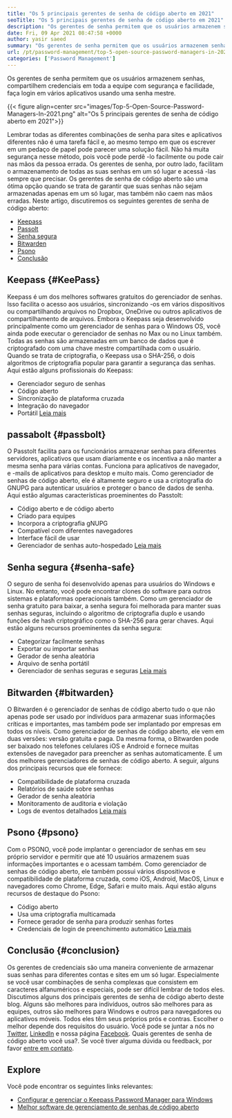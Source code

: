 ```yaml
---
title: "Os 5 principais gerentes de senha de código aberto em 2021" 
seoTitle: "Os 5 principais gerentes de senha de código aberto em 2021" 
description: "Os gerentes de senha permitem que os usuários armazenem senhas, compartilhem credenciais em toda a equipe com segurança e facilidade, faça login em vários aplicativos usando uma senha mestre." 
date: Fri, 09 Apr 2021 08:47:58 +0000
author: yasir saeed
summary: "Os gerentes de senha permitem que os usuários armazenem senhas, compartilhem credenciais em toda a equipe com segurança e facilidade, faça login em vários aplicativos usando uma senha mestre." 
url: /pt/password-management/top-5-open-source-password-managers-in-2021/
categories: ['Password Management']
---
```


Os gerentes de senha permitem que os usuários armazenem senhas, compartilhem credenciais em toda a equipe com segurança e facilidade, faça login em vários aplicativos usando uma senha mestre.

{{< figure align=center src="images/Top-5-Open-Source-Password-Managers-In-2021.png" alt="Os 5 principais gerentes de senha de código aberto em 2021">}}

Lembrar todas as diferentes combinações de senha para sites e aplicativos diferentes não é uma tarefa fácil e, ao mesmo tempo em que os escrever em um pedaço de papel pode parecer uma solução fácil. Não há muita segurança nesse método, pois você pode perdê -lo facilmente ou pode cair nas mãos da pessoa errada. Os gerentes de senha, por outro lado, facilitam o armazenamento de todas as suas senhas em um só lugar e acessá -las sempre que precisar. Os gerentes de senha de código aberto são uma ótima opção quando se trata de garantir que suas senhas não sejam armazenadas apenas em um só lugar, mas também não caem nas mãos erradas. Neste artigo, discutiremos os seguintes gerentes de senha de código aberto:
  * [Keepass][1]
  * [Passolt][2]
  * [Senha segura][3]
  * [Bitwarden][4]
  * [Psono][5]
  * [Conclusão][6]

## Keepass {#KeePass}
Keepass é um dos melhores softwares gratuitos do gerenciador de senhas. Isso facilita o acesso aos usuários, sincronizando -os em vários dispositivos ou compartilhando arquivos no Dropbox, OneDrive ou outros aplicativos de compartilhamento de arquivos. Embora o Keepass seja desenvolvido principalmente como um gerenciador de senhas para o Windows OS, você ainda pode executar o gerenciador de senhas no Max ou no Linux também. Todas as senhas são armazenadas em um banco de dados que é criptografado com uma chave mestre compartilhada com o usuário. Quando se trata de criptografia, o Keepass usa o SHA-256, o dois algoritmos de criptografia popular para garantir a segurança das senhas. Aqui estão alguns profissionais do Keepass:
  * Gerenciador seguro de senhas
  * Código aberto
  * Sincronização de plataforma cruzada
  * Integração do navegador
  * Portátil
[Leia mais][7]

## passabolt {#passbolt}
O Passtolt facilita para os funcionários armazenar senhas para diferentes servidores, aplicativos que usam diariamente e os incentiva a não manter a mesma senha para várias contas. Funciona para aplicativos de navegador, e -mails de aplicativos para desktop e muito mais. Como gerenciador de senhas de código aberto, ele é altamente seguro e usa a criptografia do GNUPG para autenticar usuários e proteger o banco de dados de senha. Aqui estão algumas características proeminentes do Passtolt:
  * Código aberto e de código aberto
  * Criado para equipes
  * Incorpora a criptografia gNUPG
  * Compatível com diferentes navegadores
  * Interface fácil de usar
  * Gerenciador de senhas auto-hospedado
[Leia mais][8]

## Senha segura {#senha-safe}
O seguro de senha foi desenvolvido apenas para usuários do Windows e Linux. No entanto, você pode encontrar clones do software para outros sistemas e plataformas operacionais também. Como um gerenciador de senha gratuito para baixar, a senha segura foi melhorada para manter suas senhas seguras, incluindo o algoritmo de criptografia duplo e usando funções de hash criptográfico como o SHA-256 para gerar chaves. Aqui estão alguns recursos proeminentes da senha segura:
  * Categorizar facilmente senhas
  * Exportar ou importar senhas
  * Gerador de senha aleatória
  * Arquivo de senha portátil
  * Gerenciador de senhas seguras e seguras
[Leia mais][9]

## Bitwarden {#bitwarden}
O Bitwarden é o gerenciador de senhas de código aberto tudo o que não apenas pode ser usado por indivíduos para armazenar suas informações críticas e importantes, mas também pode ser implantado por empresas em todos os níveis. Como gerenciador de senhas de código aberto, ele vem em duas versões: versão gratuita e paga. Da mesma forma, o Bitwarden pode ser baixado nos telefones celulares iOS e Android e fornece muitas extensões de navegador para preencher as senhas automaticamente. É um dos melhores gerenciadores de senhas de código aberto. A seguir, alguns dos principais recursos que ele fornece:
  * Compatibilidade de plataforma cruzada
  * Relatórios de saúde sobre senhas
  * Gerador de senha aleatória
  * Monitoramento de auditoria e violação
  * Logs de eventos detalhados
[Leia mais][10]

## Psono {#psono}
Com o PSONO, você pode implantar o gerenciador de senhas em seu próprio servidor e permitir que até 10 usuários armazenem suas informações importantes e o acessam também. Como gerenciador de senhas de código aberto, ele também possui vários dispositivos e compatibilidade de plataforma cruzada, como iOS, Android, MacOS, Linux e navegadores como Chrome, Edge, Safari e muito mais. Aqui estão alguns recursos de destaque do Psono:
  * Código aberto
  * Usa uma criptografia multicamada
  * Fornece gerador de senha para produzir senhas fortes
  * Credenciais de login de preenchimento automático
[Leia mais][11]

## Conclusão {#conclusion}
Os gerentes de credenciais são uma maneira conveniente de armazenar suas senhas para diferentes contas e sites em um só lugar. Especialmente se você usar combinações de senha complexas que consistem em caracteres alfanuméricos e especiais, pode ser difícil lembrar de todos eles. Discutimos alguns dos principais gerentes de senha de código aberto deste blog. Alguns são melhores para indivíduos, outros são melhores para as equipes, outros são melhores para Windows e outros para navegadores ou aplicativos móveis. Todos eles têm seus próprios prós e contras. Escolher o melhor depende dos requisitos do usuário.
Você pode se juntar a nós no [Twitter][12], [LinkedIn][13] e nossa página [Facebook][14]. Quais gerentes de senha de código aberto você usa?. Se você tiver alguma dúvida ou feedback, por favor [entre em contato][15].

## Explore
Você pode encontrar os seguintes links relevantes:
  * [Configurar e gerenciar o Keepass Password Manager para Windows][16]
  * [Melhor software de gerenciamento de senhas de código aberto][17]

  
[1]: #keepass
[2]: #passbolt
[3]: #password-safe
[4]: #bitwarden
[5]: #psono
[6]: #conclusion
[7]: https://products.containerize.com/password-management/keepass
[8]: https://products.containerize.com/password-management/passbolt
[9]: https://products.containerize.com/password-management/password-safe
[10]: https://products.containerize.com/password-management/bitwarden
[11]: https://products.containerize.com/password-management/psono
[12]: https://twitter.com/containerize_co
[13]: https://www.linkedin.com/company/containerize/
[14]: http://facebook.com/containerize
[15]: mailto:yasir.saeed@aspose.com
[16]: https://blog.containerize.com/password-management/setup-manage-keepass-password-manager-for-windows/
[17]: https://products.containerize.com/password-management
